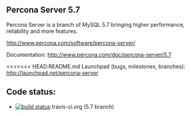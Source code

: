 Percona Server 5.7
------------------

Percona Server is a branch of MySQL 5.7 bringing higher performance,
reliability and more features.

http://www.percona.com/software/percona-server/

Documentation: http://www.percona.com/doc/percona-server/5.7

<<<<<<< HEAD:README.md
Launchpad (bugs, milestones, branches): http://launchpad.net/percona-server


Code status:
------------

* [![build status](https://travis-ci.org/XeLabs/tokudb.svg?branch=5.7)](https://travis-ci.org/XeLabs/tokudb) travis-ci.org (5.7 branch)
